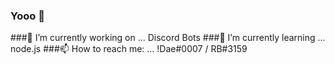 ### Yooo 👋


###🔭 I’m currently working on ... Discord Bots
###🌱 I’m currently learning ... node.js
###📫 How to reach me: ... !Dae#0007 / RB#3159
<!--
**omertazz/omertazz** is a ✨ _special_ ✨ repository because its `README.md` (this file) appears on your GitHub profile.

Here are some ideas to get you started:

###🔭 I’m currently working on ... Discord Bots
###🌱 I’m currently learning ... node.js
###📫 How to reach me: ... !Dae#0007 / RB#3159
-->
